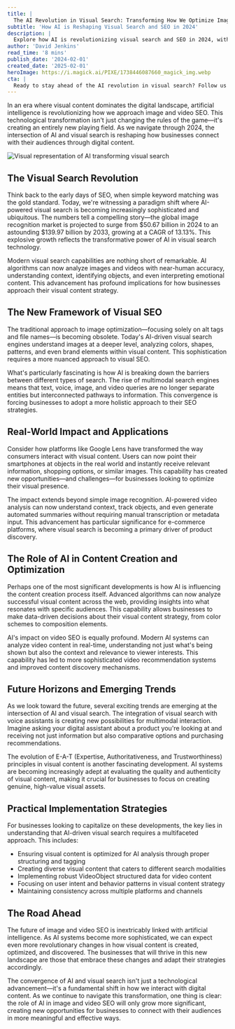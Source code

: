 ```yaml
---
title: |
  The AI Revolution in Visual Search: Transforming How We Optimize Images and Videos for the Digital Age
subtitle: 'How AI is Reshaping Visual Search and SEO in 2024'
description: |
  Explore how AI is revolutionizing visual search and SEO in 2024, with the global image recognition market projected to reach $139.97 billion by 2033. Learn how businesses are adapting to AI-powered visual search capabilities and what this means for the future of digital content optimization.
author: 'David Jenkins'
read_time: '8 mins'
publish_date: '2024-02-01'
created_date: '2025-02-01'
heroImage: https://i.magick.ai/PIXE/1738446087660_magick_img.webp
cta: |
  Ready to stay ahead of the AI revolution in visual search? Follow us on LinkedIn at MagickAI for cutting-edge insights and updates on the latest developments in AI and visual search technology.
---
```


In an era where visual content dominates the digital landscape, artificial intelligence is revolutionizing how we approach image and video SEO. This technological transformation isn't just changing the rules of the game—it's creating an entirely new playing field. As we navigate through 2024, the intersection of AI and visual search is reshaping how businesses connect with their audiences through digital content.

![Visual representation of AI transforming visual search](https://i.magick.ai/PIXE/1738446087664_magick_img.webp)

## The Visual Search Revolution

Think back to the early days of SEO, when simple keyword matching was the gold standard. Today, we're witnessing a paradigm shift where AI-powered visual search is becoming increasingly sophisticated and ubiquitous. The numbers tell a compelling story—the global image recognition market is projected to surge from $50.67 billion in 2024 to an astounding $139.97 billion by 2033, growing at a CAGR of 13.13%. This explosive growth reflects the transformative power of AI in visual search technology.

Modern visual search capabilities are nothing short of remarkable. AI algorithms can now analyze images and videos with near-human accuracy, understanding context, identifying objects, and even interpreting emotional content. This advancement has profound implications for how businesses approach their visual content strategy.

## The New Framework of Visual SEO

The traditional approach to image optimization—focusing solely on alt tags and file names—is becoming obsolete. Today's AI-driven visual search engines understand images at a deeper level, analyzing colors, shapes, patterns, and even brand elements within visual content. This sophistication requires a more nuanced approach to visual SEO.

What's particularly fascinating is how AI is breaking down the barriers between different types of search. The rise of multimodal search engines means that text, voice, image, and video queries are no longer separate entities but interconnected pathways to information. This convergence is forcing businesses to adopt a more holistic approach to their SEO strategies.

## Real-World Impact and Applications

Consider how platforms like Google Lens have transformed the way consumers interact with visual content. Users can now point their smartphones at objects in the real world and instantly receive relevant information, shopping options, or similar images. This capability has created new opportunities—and challenges—for businesses looking to optimize their visual presence.

The impact extends beyond simple image recognition. AI-powered video analysis can now understand context, track objects, and even generate automated summaries without requiring manual transcription or metadata input. This advancement has particular significance for e-commerce platforms, where visual search is becoming a primary driver of product discovery.

## The Role of AI in Content Creation and Optimization

Perhaps one of the most significant developments is how AI is influencing the content creation process itself. Advanced algorithms can now analyze successful visual content across the web, providing insights into what resonates with specific audiences. This capability allows businesses to make data-driven decisions about their visual content strategy, from color schemes to composition elements.

AI's impact on video SEO is equally profound. Modern AI systems can analyze video content in real-time, understanding not just what's being shown but also the context and relevance to viewer interests. This capability has led to more sophisticated video recommendation systems and improved content discovery mechanisms.

## Future Horizons and Emerging Trends

As we look toward the future, several exciting trends are emerging at the intersection of AI and visual search. The integration of visual search with voice assistants is creating new possibilities for multimodal interaction. Imagine asking your digital assistant about a product you're looking at and receiving not just information but also comparative options and purchasing recommendations.

The evolution of E-A-T (Expertise, Authoritativeness, and Trustworthiness) principles in visual content is another fascinating development. AI systems are becoming increasingly adept at evaluating the quality and authenticity of visual content, making it crucial for businesses to focus on creating genuine, high-value visual assets.

## Practical Implementation Strategies

For businesses looking to capitalize on these developments, the key lies in understanding that AI-driven visual search requires a multifaceted approach. This includes:

- Ensuring visual content is optimized for AI analysis through proper structuring and tagging
- Creating diverse visual content that caters to different search modalities
- Implementing robust VideoObject structured data for video content
- Focusing on user intent and behavior patterns in visual content strategy
- Maintaining consistency across multiple platforms and channels

## The Road Ahead

The future of image and video SEO is inextricably linked with artificial intelligence. As AI systems become more sophisticated, we can expect even more revolutionary changes in how visual content is created, optimized, and discovered. The businesses that will thrive in this new landscape are those that embrace these changes and adapt their strategies accordingly.

The convergence of AI and visual search isn't just a technological advancement—it's a fundamental shift in how we interact with digital content. As we continue to navigate this transformation, one thing is clear: the role of AI in image and video SEO will only grow more significant, creating new opportunities for businesses to connect with their audiences in more meaningful and effective ways.